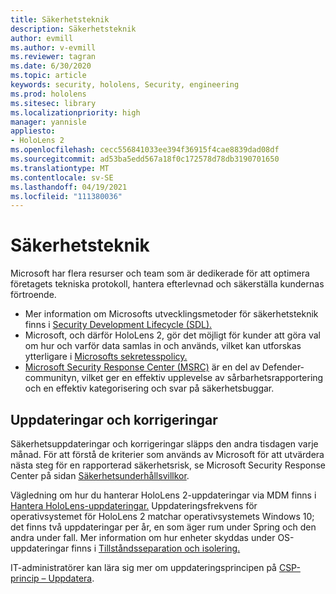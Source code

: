 ```yaml
---
title: Säkerhetsteknik
description: Säkerhetsteknik
author: evmill
ms.author: v-evmill
ms.reviewer: tagran
ms.date: 6/30/2020
ms.topic: article
keywords: security, hololens, Security, engineering
ms.prod: hololens
ms.sitesec: library
ms.localizationpriority: high
manager: yannisle
appliesto:
- HoloLens 2
ms.openlocfilehash: cecc556841033ee394f36915f4cae8839dad08df
ms.sourcegitcommit: ad53ba5edd567a18f0c172578d78db3190701650
ms.translationtype: MT
ms.contentlocale: sv-SE
ms.lasthandoff: 04/19/2021
ms.locfileid: "111380036"
---
```

# <a name="security-engineering"></a>Säkerhetsteknik

Microsoft har flera resurser och team som är dedikerade för att optimera företagets tekniska protokoll, hantera efterlevnad och säkerställa kundernas förtroende. 

  * Mer information om Microsofts utvecklingsmetoder för säkerhetsteknik finns i [Security Development Lifecycle (SDL).](https://www.microsoft.com/securityengineering/sdl)
  * Microsoft, och därför HoloLens 2, gör det möjligt för kunder att göra val om hur och varför data samlas in och används, vilket kan utforskas ytterligare i [Microsofts sekretesspolicy.](https://privacy.microsoft.com/) 
  * [Microsoft Security Response Center (MSRC)](https://www.microsoft.com/msrc) är en del av Defender-communityn, vilket ger en effektiv upplevelse av sårbarhetsrapportering och en effektiv kategorisering och svar på säkerhetsbuggar. 

## <a name="updates-and-patches"></a>Uppdateringar och korrigeringar

Säkerhetsuppdateringar och korrigeringar släpps den andra tisdagen varje månad. För att förstå de kriterier som används av Microsoft för att utvärdera nästa steg för en rapporterad säkerhetsrisk, se Microsoft Security Response Center på sidan [Säkerhetsunderhållsvillkor](https://www.microsoft.com/msrc/windows-security-servicing-criteria). 

Vägledning om hur du hanterar HoloLens 2-uppdateringar via MDM finns i [Hantera HoloLens-uppdateringar.](https://docs.microsoft.com/hololens/hololens-updates) Uppdateringsfrekvens för operativsystemet för HoloLens 2 matchar operativsystemets Windows 10; det finns två uppdateringar per år, en som äger rum under Spring och den andra under fall. Mer information om hur enheter skyddas under OS-uppdateringar finns i [Tillståndsseparation och isolering.](security-state-separation-isolation.md) 

IT-administratörer kan lära sig mer om uppdateringsprincipen på [CSP-princip – Uppdatera](https://docs.microsoft.com/windows/client-management/mdm/policy-csp-update). 
